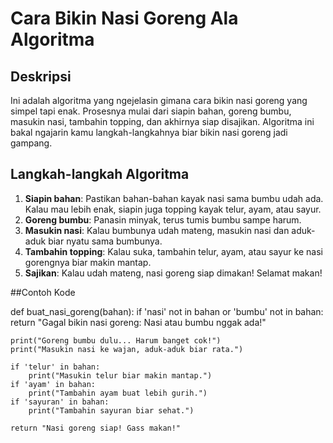 # Cara Bikin Nasi Goreng Ala Algoritma

## Deskripsi

Ini adalah algoritma yang ngejelasin gimana cara bikin nasi goreng yang simpel tapi enak. Prosesnya mulai dari siapin bahan, goreng bumbu, masukin nasi, tambahin topping, dan akhirnya siap disajikan. Algoritma ini bakal ngajarin kamu langkah-langkahnya biar bikin nasi goreng jadi gampang.

## Langkah-langkah Algoritma

1. **Siapin bahan**: Pastikan bahan-bahan kayak nasi sama bumbu udah ada. Kalau mau lebih enak, siapin juga topping kayak telur, ayam, atau sayur.
2. **Goreng bumbu**: Panasin minyak, terus tumis bumbu sampe harum.
3. **Masukin nasi**: Kalau bumbunya udah mateng, masukin nasi dan aduk-aduk biar nyatu sama bumbunya.
4. **Tambahin topping**: Kalau suka, tambahin telur, ayam, atau sayur ke nasi gorengnya biar makin mantap.
5. **Sajikan**: Kalau udah mateng, nasi goreng siap dimakan! Selamat makan!

##Contoh Kode

def buat_nasi_goreng(bahan):
    if 'nasi' not in bahan or 'bumbu' not in bahan:
        return "Gagal bikin nasi goreng: Nasi atau bumbu nggak ada!"
    
    print("Goreng bumbu dulu... Harum banget cok!")
    print("Masukin nasi ke wajan, aduk-aduk biar rata.")
    
    if 'telur' in bahan:
        print("Masukin telur biar makin mantap.")
    if 'ayam' in bahan:
        print("Tambahin ayam buat lebih gurih.")
    if 'sayuran' in bahan:
        print("Tambahin sayuran biar sehat.")
    
    return "Nasi goreng siap! Gass makan!"
